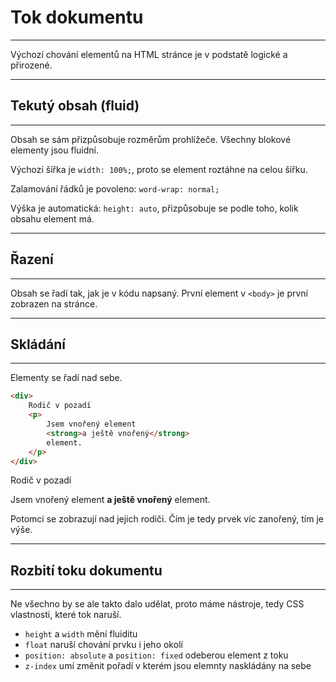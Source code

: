 # Tok dokumentu

----

Výchozí chování elementů na HTML stránce je v podstatě logické a přirozené. 

---

## Tekutý obsah (fluid)

----

Obsah se sám přizpůsobuje rozměrům prohlížeče. Všechny blokové elementy jsou fluidní.

Výchozí šířka je `width: 100%;`, proto se element roztáhne na celou šířku.

Zalamování řádků je povoleno: `word-wrap: normal;`

Výška je automatická: `height: auto`, přizpůsobuje se podle toho, kolik obsahu element má.


---

## Řazení

----

Obsah se řadí tak, jak je v kódu napsaný. První element v `<body>` je první zobrazen na stránce.

---

## Skládání

----

Elementy se řadí nad sebe.

```html
<div>
    Rodič v pozadí
    <p>
        Jsem vnořený element 
        <strong>a ještě vnořený</strong>
        element.
    </p>
</div>
```

<div class="c-example example-stacking">
<div>
    Rodič v pozadí
    <p>
        Jsem vnořený element 
        <strong>a ještě vnořený</strong>
        element.
    </p>
</div>
</div>

Potomci se zobrazují nad jejich rodiči. Čím je tedy prvek víc zanořený, tím je výše.

---

## Rozbití toku dokumentu

----

Ne všechno by se ale takto dalo udělat, proto máme nástroje, tedy CSS vlastnosti, které tok naruší.

* `height` a `width` mění fluiditu
* `float` naruší chování prvku i jeho okolí
* `position: absolute` a `position: fixed` odeberou element z toku
* `z-index` umí změnit pořadí v kterém jsou elemnty naskládány na sebe